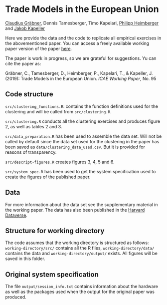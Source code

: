 # Trade Models in the European Union
[Claudius Gräbner](https://claudius-graebner.com), Dennis Tamesberger, 
Timo Kapelari, 
[Philipp Heimberger](https://wiiw.ac.at/philipp-heimberger-s-1138.html) and 
[Jakob Kapeller](https://jakob-kapeller.org/)

Here we provide the data and the code to replicate all empirical exercises 
in the abovementioned paper.
You can access a freely available working paper version of the paper [here](https://www.jku.at/fileadmin/gruppen/108/ICAE_Working_Papers/wp95.pdf).

The paper is work in progress, so we are grateful for suggestions. 
Yu can cite the paper as:

Gräbner, C., Tamesberger, D., Heimberger, P., Kapelari, T., & Kapeller, J. (2019): Trade Models in the European Union. *ICAE Working Paper*, No. 95

## Code structure

`src/clustering_functions.R`: contains the function definitions used for the 
clustering and will be called from `src/clustering.R`.

`src/clustering.R` conducts all the clustering exercises and produces figure 2, 
as well as tables 2 and 3.

`src/data_preparation.R` has been used to assemble the data set. Will not be 
called by default since the data set used for the clustering in the paper has 
been saved as `data/clustering_data_used.csv`. But it is provided for reasons
of transparency.

`src/descript-figures.R` creates figures 3, 4, 5 and 6.

`src/system_spec.R` has been used to get the system specification used to
create the figures of the published paper.

## Data 
For more information about the data set see the supplementary material in the 
working paper. The data has also been published in the 
[Harvard Dataverse](https://doi.org/10.7910/DVN/NADWIL).

## Structure for working directory
The code assumes that the working directory is structured as follows:
`working-directory/src/` contains all the R files, 
`working-directory/data/` contains the data and 
`working-directory/output/` exists. 
All figures will be saved in this folder.

## Original system specification

The file `output/session_info.txt` contains information about the hardware as 
well as the packages used when the output for the original paper was produced.

